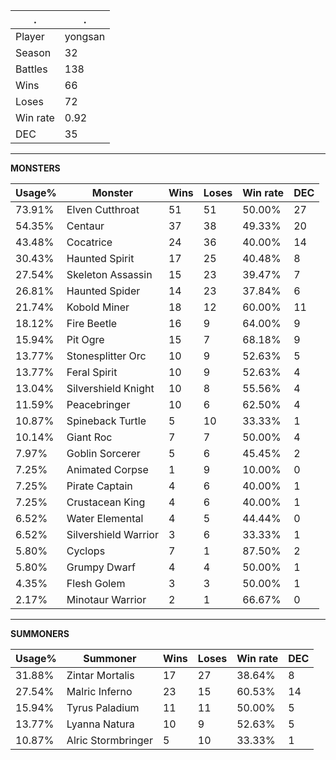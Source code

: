 .|.
|-|-
Player|yongsan
Season|32
Battles|138
Wins|66
Loses|72
Win rate|0.92
DEC|35

---
**MONSTERS**

Usage%|Monster|Wins|Loses|Win rate|DEC|
-|-|-|-|-|-|
73.91%|Elven Cutthroat|51|51|50.00%|27|
54.35%|Centaur|37|38|49.33%|20|
43.48%|Cocatrice|24|36|40.00%|14|
30.43%|Haunted Spirit|17|25|40.48%|8|
27.54%|Skeleton Assassin|15|23|39.47%|7|
26.81%|Haunted Spider|14|23|37.84%|6|
21.74%|Kobold Miner|18|12|60.00%|11|
18.12%|Fire Beetle|16|9|64.00%|9|
15.94%|Pit Ogre|15|7|68.18%|9|
13.77%|Stonesplitter Orc|10|9|52.63%|5|
13.77%|Feral Spirit|10|9|52.63%|4|
13.04%|Silvershield Knight|10|8|55.56%|4|
11.59%|Peacebringer|10|6|62.50%|4|
10.87%|Spineback Turtle|5|10|33.33%|1|
10.14%|Giant Roc|7|7|50.00%|4|
7.97%|Goblin Sorcerer|5|6|45.45%|2|
7.25%|Animated Corpse|1|9|10.00%|0|
7.25%|Pirate Captain|4|6|40.00%|1|
7.25%|Crustacean King|4|6|40.00%|1|
6.52%|Water Elemental|4|5|44.44%|0|
6.52%|Silvershield Warrior|3|6|33.33%|1|
5.80%|Cyclops|7|1|87.50%|2|
5.80%|Grumpy Dwarf|4|4|50.00%|1|
4.35%|Flesh Golem|3|3|50.00%|1|
2.17%|Minotaur Warrior|2|1|66.67%|0|

---
**SUMMONERS**

Usage%|Summoner|Wins|Loses|Win rate|DEC|
-|-|-|-|-|-|
31.88%|Zintar Mortalis|17|27|38.64%|8|
27.54%|Malric Inferno|23|15|60.53%|14|
15.94%|Tyrus Paladium|11|11|50.00%|5|
13.77%|Lyanna Natura|10|9|52.63%|5|
10.87%|Alric Stormbringer|5|10|33.33%|1|
